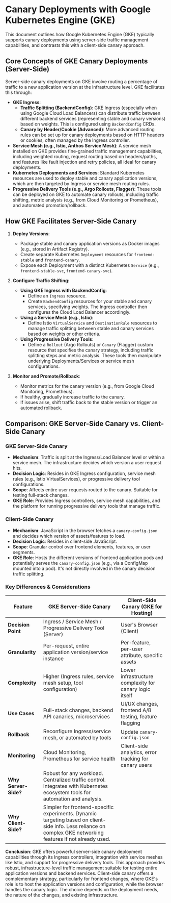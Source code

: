 # Canary Deployments with Google Kubernetes Engine (GKE)

This document outlines how Google Kubernetes Engine (GKE) typically supports canary deployments using server-side traffic management capabilities, and contrasts this with a client-side canary approach.

## Core Concepts of GKE Canary Deployments (Server-Side)

Server-side canary deployments on GKE involve routing a percentage of traffic to a new application version at the infrastructure level. GKE facilitates this through:

*   **GKE Ingress**:
    *   **Traffic Splitting (BackendConfig)**: GKE Ingress (especially when using Google Cloud Load Balancers) can distribute traffic between different backend services (representing stable and canary versions) based on weights. This is configured using `BackendConfig` CRDs.
    *   **Canary by Header/Cookie (Advanced)**: More advanced routing rules can be set up for canary deployments based on HTTP headers or cookies, often managed by the Ingress controller.
*   **Service Mesh (e.g., Istio, Anthos Service Mesh)**: A service mesh installed on GKE provides fine-grained traffic management capabilities, including weighted routing, request routing based on headers/paths, and features like fault injection and retry policies, all ideal for canary deployments.
*   **Kubernetes Deployments and Services**: Standard Kubernetes resources are used to deploy stable and canary application versions, which are then targeted by Ingress or service mesh routing rules.
*   **Progressive Delivery Tools (e.g., Argo Rollouts, Flagger)**: These tools can be deployed on GKE to automate canary rollouts, including traffic shifting, metric analysis (e.g., from Cloud Monitoring or Prometheus), and automated promotion/rollback.

## How GKE Facilitates Server-Side Canary

1.  **Deploy Versions**:
    *   Package stable and canary application versions as Docker images (e.g., stored in Artifact Registry).
    *   Create separate Kubernetes `Deployment` resources for `frontend-stable` and `frontend-canary`.
    *   Expose each Deployment with a distinct Kubernetes `Service` (e.g., `frontend-stable-svc`, `frontend-canary-svc`).

2.  **Configure Traffic Shifting**:
    *   **Using GKE Ingress with BackendConfig**:
        *   Define an `Ingress` resource.
        *   Create `BackendConfig` resources for your stable and canary services, specifying weights. The Ingress controller then configures the Cloud Load Balancer accordingly.
    *   **Using a Service Mesh (e.g., Istio)**:
        *   Define Istio `VirtualService` and `DestinationRule` resources to manage traffic splitting between stable and canary services based on weights or other criteria.
    *   **Using Progressive Delivery Tools**:
        *   Define a `Rollout` (Argo Rollouts) or `Canary` (Flagger) custom resource that specifies the canary strategy, including traffic splitting steps and metric analysis. These tools then manipulate underlying Deployments/Services or service mesh configurations.

3.  **Monitor and Promote/Rollback**:
    *   Monitor metrics for the canary version (e.g., from Google Cloud Monitoring, Prometheus).
    *   If healthy, gradually increase traffic to the canary.
    *   If issues arise, shift traffic back to the stable version or trigger an automated rollback.

## Comparison: GKE Server-Side Canary vs. Client-Side Canary

### GKE Server-Side Canary
*   **Mechanism**: Traffic is split at the Ingress/Load Balancer level or within a service mesh. The infrastructure decides which version a user request hits.
*   **Decision Logic**: Resides in GKE Ingress configuration, service mesh rules (e.g., Istio VirtualServices), or progressive delivery tool configurations.
*   **Scope**: Affects entire user requests routed to the canary. Suitable for testing full-stack changes.
*   **GKE Role**: Provides Ingress controllers, service mesh capabilities, and the platform for running progressive delivery tools that manage traffic.

### Client-Side Canary
*   **Mechanism**: JavaScript in the browser fetches a `canary-config.json` and decides which version of assets/features to load.
*   **Decision Logic**: Resides in client-side JavaScript.
*   **Scope**: Granular control over frontend elements, features, or user segments.
*   **GKE Role**: Hosts the different versions of frontend application pods and potentially serves the `canary-config.json` (e.g., via a ConfigMap mounted into a pod). It's not directly involved in the canary decision traffic splitting.

### Key Differences & Considerations

| Feature             | GKE Server-Side Canary                                       | Client-Side Canary (GKE for Hosting)                          |
|---------------------|--------------------------------------------------------------|-------------------------------------------------------------------|
| **Decision Point**  | Ingress / Service Mesh / Progressive Delivery Tool (Server)  | User's Browser (Client)                                           |
| **Granularity**     | Per-request, entire application version/service instance     | Per-feature, per-user attribute, specific assets                  |
| **Complexity**      | Higher (Ingress rules, service mesh setup, tool configuration)| Lower infrastructure complexity for canary logic itself           |
| **Use Cases**       | Full-stack changes, backend API canaries, microservices      | UI/UX changes, frontend A/B testing, feature flagging             |
| **Rollback**        | Reconfigure Ingress/service mesh, or automated by tools      | Update `canary-config.json`                                       |
| **Monitoring**      | Cloud Monitoring, Prometheus for service health              | Client-side analytics, error tracking for canary users            |
| **Why Server-Side?**| Robust for any workload. Centralized traffic control. Integrates with Kubernetes ecosystem tools for automation and analysis. |
| **Why Client-Side?**| Simpler for frontend-specific experiments. Dynamic targeting based on client-side info. Less reliance on complex GKE networking features if not already used. |

**Conclusion**:
GKE offers powerful server-side canary deployment capabilities through its Ingress controllers, integration with service meshes like Istio, and support for progressive delivery tools. This approach provides robust, infrastructure-level traffic management suitable for testing entire application versions and backend services. Client-side canary offers a complementary strategy, particularly for frontend changes, where GKE's role is to host the application versions and configuration, while the browser handles the canary logic. The choice depends on the deployment needs, the nature of the changes, and existing infrastructure.
